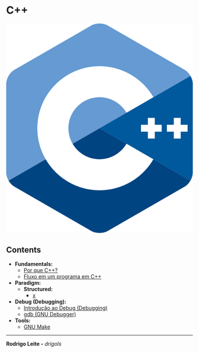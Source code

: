 # C++

![logo](res/cpp-logo.svg)

## Contents

 - **Fundamentals:**
   - [Por que C++?](modules/fundamentals/why-cc.md)
   - [Fluxo em um programa em C++](modules/fundamentals/flow-in-cc-program.md)
 - **Paradigm:**
   - **Structured:**
     - [x](#)
 - **Debug (Debugging):**
   - [Introdução ao Debug (Debugging)](modules/debugging/intro-to-debugging.md)
   - [gdb (GNU Debugger)](modules/debugging/gdb)
 - **Tools:**
   - [GNU Make](modules/tools/make)

---

**Rodrigo Leite -** *drigols*

